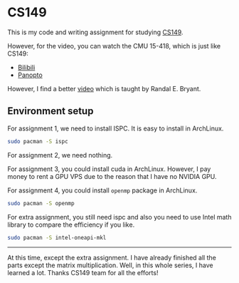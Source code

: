 # CS149

This is my code and writing assignment for studying [CS149](https://gfxcourses.stanford.edu/cs149/fall21/lecture/).

However, for the video, you can watch the CMU 15-418, which is just
like CS149:

+ [Bilibili](https://www.bilibili.com/video/BV16k4y1z7z9)
+ [Panopto](https://scs.hosted.panopto.com/Panopto/Pages/Sessions/List.aspx#folderID=%22f62c2297-de88-4e63-aff2-06641fa25e98%22)

However, I find a better [video](http://www.cs.cmu.edu/afs/cs/academic/class/15418-f18/www/schedule.html) which is taught by Randal E. Bryant.

## Environment setup

For assignment 1, we need to install ISPC. It is easy to install in ArchLinux.

```sh
sudo pacman -S ispc
```

For assignment 2, we need nothing.

For assignment 3, you could install cuda in ArchLinux. However, I pay money to
rent a GPU VPS due to the reason that I have no NVIDIA GPU.

For assignment 4, you could install `openmp` package in ArchLinux.

```sh
sudo pacman -S openmp
```

For extra assignment, you still need ispc and also you need to use Intel math
library to compare the efficiency if you like.

```sh
sudo pacman -S intel-oneapi-mkl
```

---

At this time, except the extra assignment. I have already finished all the parts
except the matrix multiplication. Well, in this whole series, I have learned a lot.
Thanks CS149 team for all the efforts!
